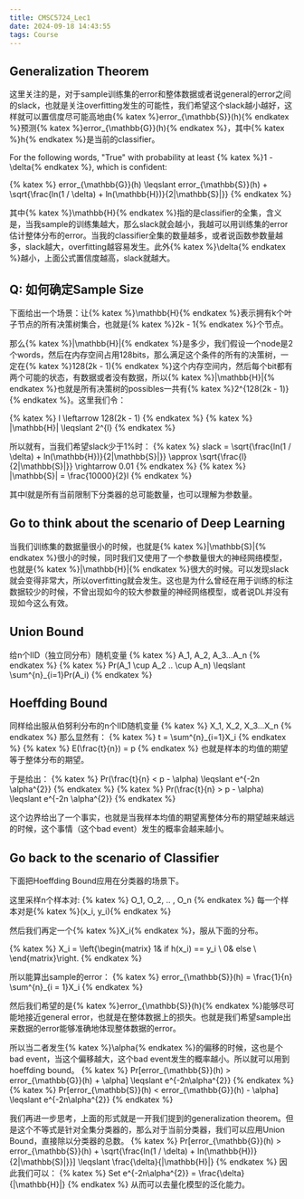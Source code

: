 ```yaml
---
title: CMSC5724_Lec1
date: 2024-09-18 14:43:55
tags: Course
---
```


## Generalization Theorem
这里关注的是，对于sample训练集的error和整体数据或者说general的error之间的slack，也就是关注overfitting发生的可能性，我们希望这个slack越小越好，这样就可以置信度尽可能高地由{% katex %}error_{\mathbb{S}}(h){% endkatex %}预测{% katex %}error_{\mathbb{G}}(h){% endkatex %}，其中{% katex %}h{% endkatex %}是当前的classifier。

For the following words, "True" with probability at least {% katex %}1 - \delta{% endkatex %}, which is confident:

{% katex %}
error_{\mathbb{G}}(h) \leqslant error_{\mathbb{S}}(h) + \sqrt{\frac{ln(1 / \delta) + ln(\mathbb{H})}{2|\mathbb{S}|}}
{% endkatex %}

其中{% katex %}\mathbb{H}{% endkatex %}指的是classifier的全集，含义是，当我sample的训练集越大，那么slack就会越小，我越可以用训练集的error估计整体分布的error。当我的classifier全集的数量越多，或者说函数参数量越多，slack越大，overfitting越容易发生。此外{% katex %}\delta{% endkatex %}越小，上面公式置信度越高，slack就越大。

## Q: 如何确定Sample Size
下面给出一个场景：让{% katex %}\mathbb{H}{% endkatex %}表示拥有k个叶子节点的所有决策树集合，也就是{% katex %}2k - 1{% endkatex %}个节点。

那么{% katex %}|\mathbb{H}|{% endkatex %}是多少，我们假设一个node是2个words，然后在内存空间占用128bits，那么满足这个条件的所有的决策树，一定在{% katex %}128(2k - 1){% endkatex %}这个内存空间内，然后每个bit都有两个可能的状态，有数据或者没有数据，所以{% katex %}|\mathbb{H}|{% endkatex %}也就是所有决策树的possibles一共有{% katex %}2^{128(2k - 1)}{% endkatex %}。这里我们令：

{% katex %}
l \leftarrow 128(2k - 1)
{% endkatex %}
<b></b>
{% katex %}
|\mathbb{H}| \leqslant 2^{l}
{% endkatex %}

所以就有，当我们希望slack少于1%时：
{% katex %}
slack = \sqrt{\frac{ln(1 / \delta) + ln(\mathbb{H})}{2|\mathbb{S}|}} \approx \sqrt{\frac{l}{2|\mathbb{S}|}} \rightarrow 0.01
{% endkatex %}
<b></b>
{% katex %}
|\mathbb{S}| = \frac{10000}{2}l
{% endkatex %}

其中l就是所有当前限制下分类器的总可能数量，也可以理解为参数量。

## Go to think about the scenario of Deep Learning

当我们训练集的数据量很小的时候，也就是{% katex %}|\mathbb{S}|{% endkatex %}很小的时候，同时我们又使用了一个参数量很大的神经网络模型，也就是{% katex %}|\mathbb{H}|{% endkatex %}很大的时候。可以发现slack就会变得非常大，所以overfitting就会发生。这也是为什么曾经在用于训练的标注数据较少的时候，不曾出现如今的较大参数量的神经网络模型，或者说DL并没有现如今这么有效。

## Union Bound
给n个IID（独立同分布）随机变量
{% katex %}
A_1, A_2, A_3...A_n
{% endkatex %}
<b></b>
{% katex %}
Pr(A_1 \cup A_2 .. \cup A_n) \leqslant \sum^{n}_{i=1}Pr(A_i)
{% endkatex %}

## Hoeffding Bound
同样给出服从伯努利分布的n个IID随机变量
{% katex %}
X_1, X_2, X_3...X_n
{% endkatex %}
那么显然有：
{% katex %}
t = \sum^{n}_{i=1}X_i
{% endkatex %}
<b></b>
{% katex %}
E(\frac{t}{n}) = p
{% endkatex %}
也就是样本的均值的期望等于整体分布的期望。

于是给出：
{% katex %}
Pr(\frac{t}{n} < p - \alpha) \leqslant e^{-2n \alpha^{2}}
{% endkatex %}
<b></b>
{% katex %}
Pr(\frac{t}{n} > p - \alpha) \leqslant e^{-2n \alpha^{2}}
{% endkatex %}

这个边界给出了一个事实，也就是当我样本均值的期望离整体分布的期望越来越远的时候，这个事情（这个bad event）发生的概率会越来越小。

## Go back to the scenario of Classifier
下面把Hoeffding Bound应用在分类器的场景下。

这里采样n个样本对:
{% katex %}
O_1, O_2, .. , O_n
{% endkatex %}
每一个样本对是{% katex %}(x_i, y_i){% endkatex %}

然后我们再定一个{% katex %}X_i{% endkatex %}，服从下面的分布。

{% katex %}
X_i = \left\{\begin{matrix}
 1& if h(x_i) == y_i  \\
 0& else  \\
\end{matrix}\right.
{% endkatex %}

所以能算出sample的error：
{% katex %}
error_{\mathbb{S}}(h) = \frac{1}{n} \sum^{n}_{i = 1}X_i
{% endkatex %}

然后我们希望的是{% katex %}error_{\mathbb{S}}(h){% endkatex %}能够尽可能地接近general error，也就是在整体数据上的损失。也就是我们希望sample出来数据的error能够准确地体现整体数据的error。

所以当二者发生{% katex %}\alpha{% endkatex %}的偏移的时候，这也是个bad event，当这个偏移越大，这个bad event发生的概率越小。所以就可以用到hoeffding bound。
{% katex %}
Pr[error_{\mathbb{S}}(h) > error_{\mathbb{G}}(h) + \alpha] \leqslant e^{-2n\alpha^{2}}
{% endkatex %}
<b></b>
{% katex %}
Pr[error_{\mathbb{S}}(h) < error_{\mathbb{G}}(h) - \alpha] \leqslant e^{-2n\alpha^{2}}
{% endkatex %}

我们再进一步思考，上面的形式就是一开我们提到的generalization theorem。但是这个不等式是针对全集分类器的，那么对于当前分类器，我们可以应用Union Bound，直接除以分类器的总数。
{% katex %}
Pr[error_{\mathbb{G}}(h) > error_{\mathbb{S}}(h) + \sqrt{\frac{ln(1 / \delta) + ln(\mathbb{H})}{2|\mathbb{S}|}}] \leqslant \frac{\delta}{|\mathbb{H}|}
{% endkatex %}
因此我们可以：
{% katex %}
Set e^{-2n\alpha^{2}} = \frac{\delta}{|\mathbb{H}|}
{% endkatex %}
从而可以去量化模型的泛化能力。